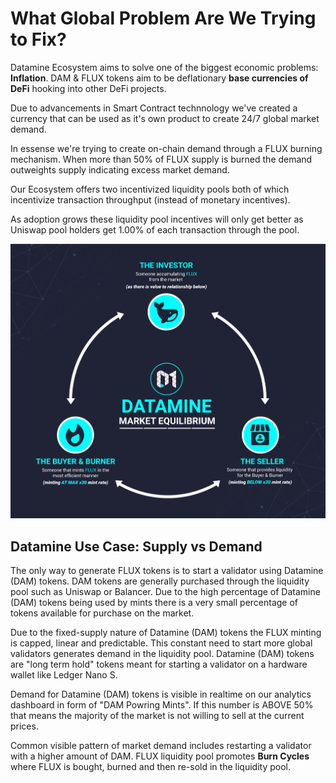 # What Global Problem Are We Trying to Fix?

Datamine Ecosystem aims to solve one of the biggest economic problems: **Inflation**. DAM & FLUX tokens aim to be deflationary **base currencies of DeFi** hooking into other DeFi projects.

Due to advancements in Smart Contract technnology we've created a currency that can be used as it's own product to create 24/7 global market demand.

In essense we're trying to create on-chain demand through a FLUX burning mechanism. When more than 50% of FLUX supply is burned the demand outweights supply indicating excess market demand.

Our Ecosystem offers two incentivized liquidity pools both of which incentivize transaction throughput (instead of monetary incentives).

As adoption grows these liquidity pool incentives will only get better as Uniswap pool holders get 1.00% of each transaction through the pool.

![Use Case](../../helpArticles/assets/images/pngs/usecase.png)

## Datamine Use Case: Supply vs Demand

The only way to generate FLUX tokens is to start a validator using Datamine (DAM) tokens. DAM tokens are generally purchased through the liquidity pool such as Uniswap or Balancer. Due to the high percentage of Datamine (DAM) tokens being used by mints there is a very small percentage of tokens available for purchase on the market.

Due to the fixed-supply nature of Datamine (DAM) tokens the FLUX minting is capped, linear and predictable. This constant need to start more global validators generates demand in the liquidity pool. Datamine (DAM) tokens are "long term hold" tokens meant for starting a validator on a hardware wallet like Ledger Nano S.

Demand for Datamine (DAM) tokens is visible in realtime on our analytics dashboard in form of "DAM Powring Mints". If this number is ABOVE 50% that means the majority of the market is not willing to sell at the current prices.

Common visible pattern of market demand includes restarting a validator with a higher amount of DAM. FLUX liquidity pool promotes **Burn Cycles** where FLUX is bought, burned and then re-sold in the liquidity pool.


